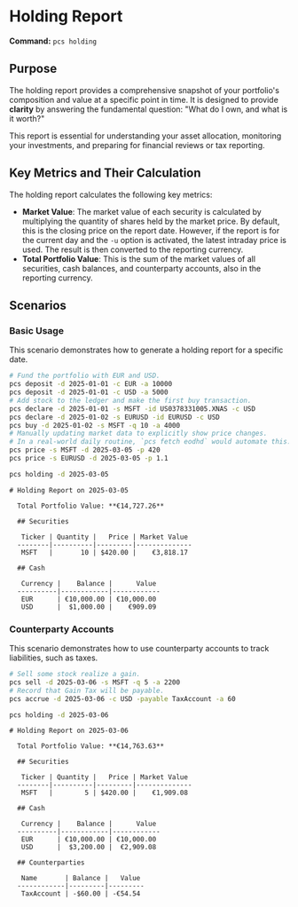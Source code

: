 # Holding Report

**Command:** `pcs holding`

## Purpose

The holding report provides a comprehensive snapshot of your portfolio's composition and value at a specific point in time. It is designed to provide **clarity** by answering the fundamental question: "What do I own, and what is it worth?"

This report is essential for understanding your asset allocation, monitoring your investments, and preparing for financial reviews or tax reporting.

## Key Metrics and Their Calculation

The holding report calculates the following key metrics:

*   **Market Value**: The market value of each security is calculated by multiplying the quantity of shares held by the market price. By default, this is the closing price on the report date. However, if the report is for the current day and the `-u` option is activated, the latest intraday price is used. The result is then converted to the reporting currency.
*   **Total Portfolio Value**: This is the sum of the market values of all securities, cash balances, and counterparty accounts, also in the reporting currency.

## Scenarios

### Basic Usage

This scenario demonstrates how to generate a holding report for a specific date.

```bash setup
# Fund the portfolio with EUR and USD.
pcs deposit -d 2025-01-01 -c EUR -a 10000
pcs deposit -d 2025-01-01 -c USD -a 5000
# Add stock to the ledger and make the first buy transaction.
pcs declare -d 2025-01-01 -s MSFT -id US0378331005.XNAS -c USD
pcs declare -d 2025-01-02 -s EURUSD -id EURUSD -c USD
pcs buy -d 2025-01-02 -s MSFT -q 10 -a 4000
# Manually updating market data to explicitly show price changes.
# In a real-world daily routine, `pcs fetch eodhd` would automate this.
pcs price -s MSFT -d 2025-03-05 -p 420
pcs price -s EURUSD -d 2025-03-05 -p 1.1
```

```bash run
pcs holding -d 2025-03-05
```

```console check
# Holding Report on 2025-03-05
  
  Total Portfolio Value: **€14,727.26**
  
  ## Securities
  
   Ticker | Quantity |   Price | Market Value 
  --------|----------|---------|--------------
   MSFT   |       10 | $420.00 |    €3,818.17 
  
  ## Cash
  
   Currency |    Balance |      Value 
  ----------|------------|------------
   EUR      | €10,000.00 | €10,000.00 
   USD      |  $1,000.00 |    €909.09
 ```

### Counterparty Accounts

This scenario demonstrates how to use counterparty accounts to track liabilities, such as taxes.

```bash run
# Sell some stock realize a gain.
pcs sell -d 2025-03-06 -s MSFT -q 5 -a 2200
# Record that Gain Tax will be payable.
pcs accrue -d 2025-03-06 -c USD -payable TaxAccount -a 60 
```

```bash run
pcs holding -d 2025-03-06
```

```console check
# Holding Report on 2025-03-06
  
  Total Portfolio Value: **€14,763.63**
  
  ## Securities
  
   Ticker | Quantity |   Price | Market Value 
  --------|----------|---------|--------------
   MSFT   |        5 | $420.00 |    €1,909.08 
  
  ## Cash
  
   Currency |    Balance |      Value 
  ----------|------------|------------
   EUR      | €10,000.00 | €10,000.00 
   USD      |  $3,200.00 |  €2,909.08 
  
  ## Counterparties
  
   Name       | Balance |   Value 
  ------------|---------|---------
   TaxAccount | -$60.00 | -€54.54
```